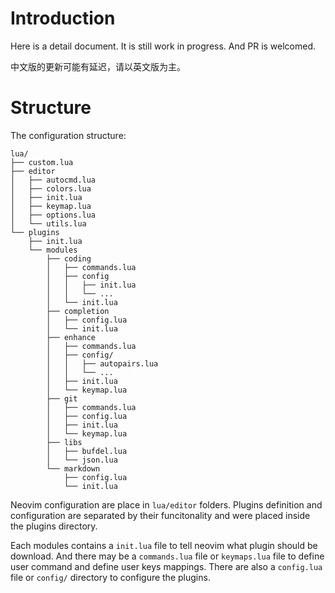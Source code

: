 # Introduction

Here is a detail document. It is still work in progress.
And PR is welcomed.

中文版的更新可能有延迟，请以英文版为主。

# Structure

The configuration structure:

```text
lua/
├── custom.lua
├── editor
│   ├── autocmd.lua
│   ├── colors.lua
│   ├── init.lua
│   ├── keymap.lua
│   ├── options.lua
│   └── utils.lua
└── plugins
    ├── init.lua
    └── modules
        ├── coding
        │   ├── commands.lua
        │   ├── config
        │   │   ├── init.lua
        │   │   └── ...
        │   └── init.lua
        ├── completion
        │   ├── config.lua
        │   └── init.lua
        ├── enhance
        │   ├── commands.lua
        │   ├── config/
        │   │   ├── autopairs.lua
        │   │   └── ...
        │   ├── init.lua
        │   └── keymap.lua
        ├── git
        │   ├── commands.lua
        │   ├── config.lua
        │   ├── init.lua
        │   └── keymap.lua
        ├── libs
        │   ├── bufdel.lua
        │   └── json.lua
        └── markdown
            ├── config.lua
            └── init.lua
```

Neovim configuration are place in `lua/editor` folders.
Plugins definition and configuration are separated by their funcitonality and were placed
inside the plugins directory.

Each modules contains a `init.lua` file to tell neovim what plugin should be download.
And there may be a `commands.lua` file or `keymaps.lua` file to define user command and
define user keys mappings.
There are also a `config.lua` file or `config/` directory to configure the plugins.
